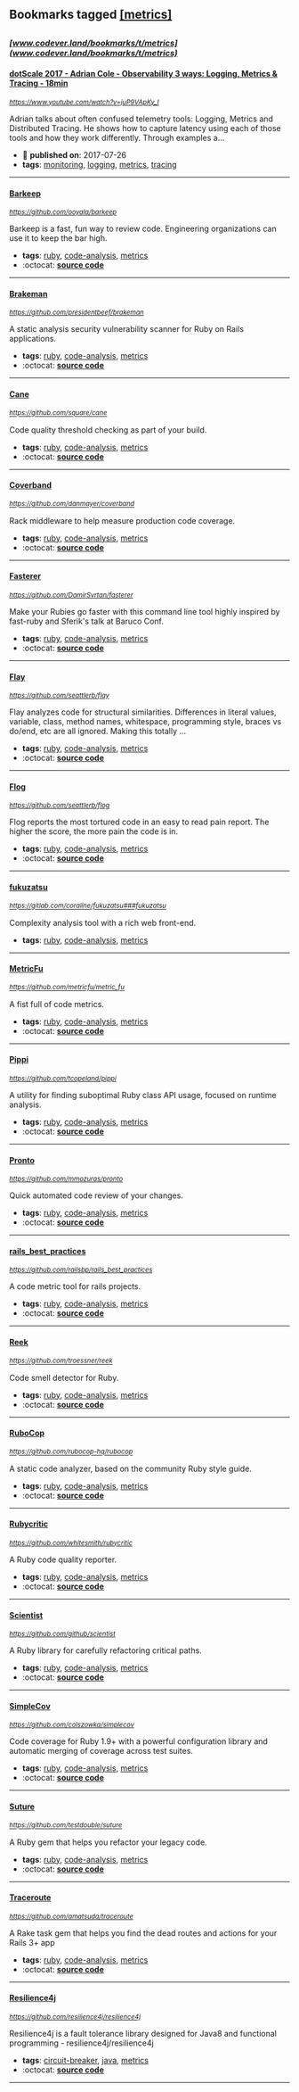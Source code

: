 ## Bookmarks tagged [[metrics]](https://www.codever.land/search?q=[metrics])

_<sup><sup>[www.codever.land/bookmarks/t/metrics](www.codever.land/bookmarks/t/metrics)</sup></sup>_
---
#### [dotScale 2017 - Adrian Cole - Observability 3 ways: Logging, Metrics & Tracing  - 18min](https://www.youtube.com/watch?v=juP9VApKy_I)
_<sup>https://www.youtube.com/watch?v=juP9VApKy_I</sup>_

Adrian talks about often confused telemetry tools: Logging, Metrics and Distributed Tracing. He shows how to capture latency using each of those tools and how they work differently. Through examples a...
* :calendar: **published on**: 2017-07-26
* **tags**: [monitoring](../tagged/monitoring.md), [logging](../tagged/logging.md), [metrics](../tagged/metrics.md), [tracing](../tagged/tracing.md)
---
#### [Barkeep](https://github.com/ooyala/barkeep)
_<sup>https://github.com/ooyala/barkeep</sup>_

Barkeep is a fast, fun way to review code. Engineering organizations can use it to keep the bar high.
* **tags**: [ruby](../tagged/ruby.md), [code-analysis](../tagged/code-analysis.md), [metrics](../tagged/metrics.md)
* :octocat: **[source code](https://github.com/ooyala/barkeep)**
---
#### [Brakeman](https://github.com/presidentbeef/brakeman)
_<sup>https://github.com/presidentbeef/brakeman</sup>_

A static analysis security vulnerability scanner for Ruby on Rails applications.
* **tags**: [ruby](../tagged/ruby.md), [code-analysis](../tagged/code-analysis.md), [metrics](../tagged/metrics.md)
* :octocat: **[source code](https://github.com/presidentbeef/brakeman)**
---
#### [Cane](https://github.com/square/cane)
_<sup>https://github.com/square/cane</sup>_

Code quality threshold checking as part of your build.
* **tags**: [ruby](../tagged/ruby.md), [code-analysis](../tagged/code-analysis.md), [metrics](../tagged/metrics.md)
* :octocat: **[source code](https://github.com/square/cane)**
---
#### [Coverband](https://github.com/danmayer/coverband)
_<sup>https://github.com/danmayer/coverband</sup>_

Rack middleware to help measure production code coverage.
* **tags**: [ruby](../tagged/ruby.md), [code-analysis](../tagged/code-analysis.md), [metrics](../tagged/metrics.md)
* :octocat: **[source code](https://github.com/danmayer/coverband)**
---
#### [Fasterer](https://github.com/DamirSvrtan/fasterer)
_<sup>https://github.com/DamirSvrtan/fasterer</sup>_

Make your Rubies go faster with this command line tool highly inspired by fast-ruby and Sferik's talk at Baruco Conf.
* **tags**: [ruby](../tagged/ruby.md), [code-analysis](../tagged/code-analysis.md), [metrics](../tagged/metrics.md)
* :octocat: **[source code](https://github.com/DamirSvrtan/fasterer)**
---
#### [Flay](https://github.com/seattlerb/flay)
_<sup>https://github.com/seattlerb/flay</sup>_

Flay analyzes code for structural similarities. Differences in literal values, variable, class, method names, whitespace, programming style, braces vs do/end, etc are all ignored. Making this totally ...
* **tags**: [ruby](../tagged/ruby.md), [code-analysis](../tagged/code-analysis.md), [metrics](../tagged/metrics.md)
* :octocat: **[source code](https://github.com/seattlerb/flay)**
---
#### [Flog](https://github.com/seattlerb/flog)
_<sup>https://github.com/seattlerb/flog</sup>_

Flog reports the most tortured code in an easy to read pain report. The higher the score, the more pain the code is in.
* **tags**: [ruby](../tagged/ruby.md), [code-analysis](../tagged/code-analysis.md), [metrics](../tagged/metrics.md)
* :octocat: **[source code](https://github.com/seattlerb/flog)**
---
#### [fukuzatsu](https://gitlab.com/coraline/fukuzatsu###fukuzatsu)
_<sup>https://gitlab.com/coraline/fukuzatsu###fukuzatsu</sup>_

Complexity analysis tool with a rich web front-end.
* **tags**: [ruby](../tagged/ruby.md), [code-analysis](../tagged/code-analysis.md), [metrics](../tagged/metrics.md)
---
#### [MetricFu](https://github.com/metricfu/metric_fu)
_<sup>https://github.com/metricfu/metric_fu</sup>_

A fist full of code metrics.
* **tags**: [ruby](../tagged/ruby.md), [code-analysis](../tagged/code-analysis.md), [metrics](../tagged/metrics.md)
* :octocat: **[source code](https://github.com/metricfu/metric_fu)**
---
#### [Pippi](https://github.com/tcopeland/pippi)
_<sup>https://github.com/tcopeland/pippi</sup>_

A utility for finding suboptimal Ruby class API usage, focused on runtime analysis.
* **tags**: [ruby](../tagged/ruby.md), [code-analysis](../tagged/code-analysis.md), [metrics](../tagged/metrics.md)
* :octocat: **[source code](https://github.com/tcopeland/pippi)**
---
#### [Pronto](https://github.com/mmozuras/pronto)
_<sup>https://github.com/mmozuras/pronto</sup>_

Quick automated code review of your changes.
* **tags**: [ruby](../tagged/ruby.md), [code-analysis](../tagged/code-analysis.md), [metrics](../tagged/metrics.md)
* :octocat: **[source code](https://github.com/mmozuras/pronto)**
---
#### [rails_best_practices](https://github.com/railsbp/rails_best_practices)
_<sup>https://github.com/railsbp/rails_best_practices</sup>_

A code metric tool for rails projects.
* **tags**: [ruby](../tagged/ruby.md), [code-analysis](../tagged/code-analysis.md), [metrics](../tagged/metrics.md)
* :octocat: **[source code](https://github.com/railsbp/rails_best_practices)**
---
#### [Reek](https://github.com/troessner/reek)
_<sup>https://github.com/troessner/reek</sup>_

Code smell detector for Ruby.
* **tags**: [ruby](../tagged/ruby.md), [code-analysis](../tagged/code-analysis.md), [metrics](../tagged/metrics.md)
* :octocat: **[source code](https://github.com/troessner/reek)**
---
#### [RuboCop](https://github.com/rubocop-hq/rubocop)
_<sup>https://github.com/rubocop-hq/rubocop</sup>_

A static code analyzer, based on the community Ruby style guide.
* **tags**: [ruby](../tagged/ruby.md), [code-analysis](../tagged/code-analysis.md), [metrics](../tagged/metrics.md)
* :octocat: **[source code](https://github.com/rubocop-hq/rubocop)**
---
#### [Rubycritic](https://github.com/whitesmith/rubycritic)
_<sup>https://github.com/whitesmith/rubycritic</sup>_

A Ruby code quality reporter.
* **tags**: [ruby](../tagged/ruby.md), [code-analysis](../tagged/code-analysis.md), [metrics](../tagged/metrics.md)
* :octocat: **[source code](https://github.com/whitesmith/rubycritic)**
---
#### [Scientist](https://github.com/github/scientist)
_<sup>https://github.com/github/scientist</sup>_

A Ruby library for carefully refactoring critical paths.
* **tags**: [ruby](../tagged/ruby.md), [code-analysis](../tagged/code-analysis.md), [metrics](../tagged/metrics.md)
* :octocat: **[source code](https://github.com/github/scientist)**
---
#### [SimpleCov](https://github.com/colszowka/simplecov)
_<sup>https://github.com/colszowka/simplecov</sup>_

Code coverage for Ruby 1.9+ with a powerful configuration library and automatic merging of coverage across test suites.
* **tags**: [ruby](../tagged/ruby.md), [code-analysis](../tagged/code-analysis.md), [metrics](../tagged/metrics.md)
* :octocat: **[source code](https://github.com/colszowka/simplecov)**
---
#### [Suture](https://github.com/testdouble/suture)
_<sup>https://github.com/testdouble/suture</sup>_

A Ruby gem that helps you refactor your legacy code.
* **tags**: [ruby](../tagged/ruby.md), [code-analysis](../tagged/code-analysis.md), [metrics](../tagged/metrics.md)
* :octocat: **[source code](https://github.com/testdouble/suture)**
---
#### [Traceroute](https://github.com/amatsuda/traceroute)
_<sup>https://github.com/amatsuda/traceroute</sup>_

A Rake task gem that helps you find the dead routes and actions for your Rails 3+ app
* **tags**: [ruby](../tagged/ruby.md), [code-analysis](../tagged/code-analysis.md), [metrics](../tagged/metrics.md)
* :octocat: **[source code](https://github.com/amatsuda/traceroute)**
---
#### [Resilience4j](https://github.com/resilience4j/resilience4j)
_<sup>https://github.com/resilience4j/resilience4j</sup>_

Resilience4j is a fault tolerance library designed for Java8 and functional programming - resilience4j/resilience4j
* **tags**: [circuit-breaker](../tagged/circuit-breaker.md), [java](../tagged/java.md), [metrics](../tagged/metrics.md)
* :octocat: **[source code](https://github.com/resilience4j/resilience4j)**
---
